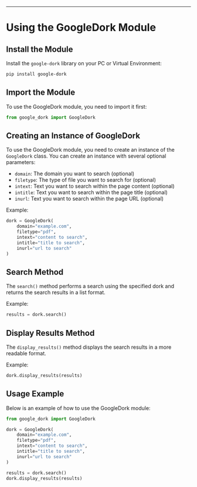 ---

**Using the GoogleDork Module**  
=============================

**Install the Module**  
---------------  
Install the `google-dork` library on your PC or Virtual Environment:

```bash
pip install google-dork
```

**Import the Module**  
---------------  

To use the GoogleDork module, you need to import it first:
```python
from google_dork import GoogleDork
```

**Creating an Instance of GoogleDork**  
-----------------------------  

To use the GoogleDork module, you need to create an instance of the `GoogleDork` class. You can create an instance with several optional parameters:

* `domain`: The domain you want to search (optional)
* `filetype`: The type of file you want to search for (optional)
* `intext`: Text you want to search within the page content (optional)
* `intitle`: Text you want to search within the page title (optional)
* `inurl`: Text you want to search within the page URL (optional)

Example:
```python
dork = GoogleDork(
    domain="example.com",
    filetype="pdf",
    intext="content to search",
    intitle="title to search",
    inurl="url to search"
)
```

**Search Method**  
-----------------  

The `search()` method performs a search using the specified dork and returns the search results in a list format.

Example:
```python
results = dork.search()
```

**Display Results Method**  
-------------------------  

The `display_results()` method displays the search results in a more readable format.

Example:
```python
dork.display_results(results)
```

**Usage Example**  
----------------------  

Below is an example of how to use the GoogleDork module:
```python
from google_dork import GoogleDork

dork = GoogleDork(
    domain="example.com",
    filetype="pdf",
    intext="content to search",
    intitle="title to search",
    inurl="url to search"
)

results = dork.search()
dork.display_results(results)
```
